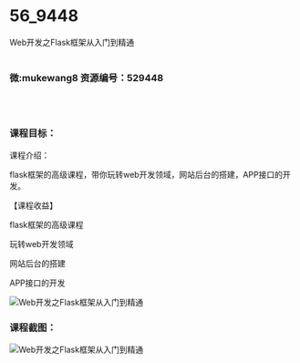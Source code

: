# 56_9448
Web开发之Flask框架从入门到精通
<br/></br>
<h3>微:mukewang8 资源编号：529448</h3>
<br/></br>
<h3>课程目标：</h3>
<p>课程介绍：</p>
<p>flask框架的高级课程，带你玩转web开发领域，网站后台的搭建，APP接口的开发。</p>
<p>【课程收益】</p>
<p>flask框架的高级课程</p>
<p>玩转web开发领域</p>
<p>网站后台的搭建</p>
<p>APP接口的开发</p>
<p><img src="https://www.ko996.com/wp-content/uploads/img/2019/12/356-67-300x188.jpg" alt="Web开发之Flask框架从入门到精通"></p>
<h3>课程截图：</h3>
<p><img src="https://www.ko996.com/wp-content/uploads/img/2019/12/11111-73.jpg" alt="Web开发之Flask框架从入门到精通"></p>
<p>&nbsp;</p>
